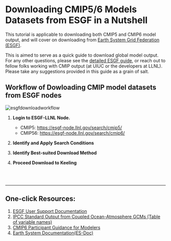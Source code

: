 # Downloading CMIP5/6 Models Datasets from ESGF in a Nutshell

This tutorial is applicable to downloading both CMIP5 and CMIP6 model output, and will cover on downloading from [Earth System Grid Federation (ESGF)](https://esgf-node.llnl.gov/search/cmip6/). 

This is aimed to serve as a quick guide to download global model output. For any other questions, please see the [detailed ESGF guide](https://esgf.github.io/esgf-user-support/user_guide.html?highlight=open%20id), or reach out to fellow folks working with CMIP output (at UIUC or the developers at LLNL). Please take any suggestions provided in this guide as a grain of salt. 


## Workflow of Dowloading CMIP model datasets from ESGF nodes 
![esgfdownloadworkflow](https://drive.google.com/file/d/1ZumJP2fo0uS4TUenLS16lKzNVbIToNzY/view?usp=share_link)

1. **Login to ESGF-LLNL Node.**
    
    - CMIP5: https://esgf-node.llnl.gov/search/cmip5/
    - CMIP56: https://esgf-node.llnl.gov/search/cmip6/

2. **Identify and Apply Search Conditions**
3. **Identify Best-suited Download Method**
4. **Proceed Download to Keeling**
    

<br/><br/>

--------
## One-click Resources: 
1. [ESGF User Support Documentation](https://esgf.github.io/esgf-user-support/)
2. [IPCC Standard Output from Coupled Ocean-Atmosphere GCMs (Table of variable names)](https://pcmdi.llnl.gov/mips/cmip3/variableList.html)
3. [CMIP6 Participant Guidance for Modelers](https://pcmdi.llnl.gov/CMIP6/Guide/modelers.html)
4. [Earth System Documentation(ES-Doc)](https://view.es-doc.org/?renderMethod=id&project=cmip6&id=f83db5ce-af53-4c2e-8cf8-ff4f38e49c3d&version=1&client=esdoc-search)

